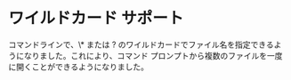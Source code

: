 # ワイルドカード サポート

コマンドラインで、\\* または ? のワイルドカードでファイル名を指定できるようになりました。これにより、コマンド プロンプトから複数のファイルを一度に開くことができるようになりました。
